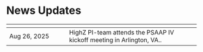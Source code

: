 # News Updates

<img width=400px, style="margin:-90px"> | |
------------------|-----------------------------------------------------------------
Aug 26, 2025      | HighZ PI-team attends the PSAAP IV kickoff meeting in Arlington, VA..

